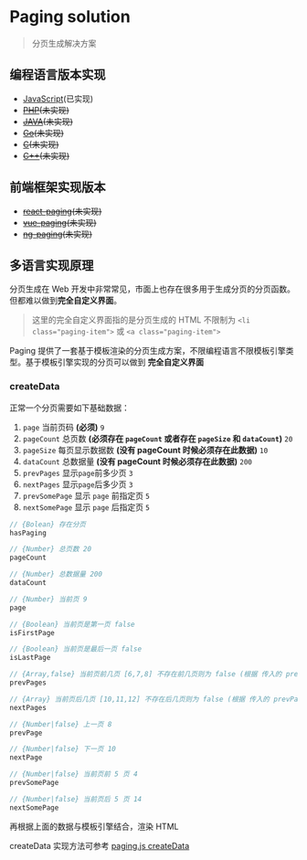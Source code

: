 # Paging solution

> 分页生成解决方案

## 编程语言版本实现

- [JavaScript](https://github.com/paging/paging-js)(已实现)
- ~~[PHP](https://github.com/paging/paging-php)(未实现)~~
- ~~[JAVA](https://github.com/paging/paging-java)(未实现)~~
- ~~[Go](https://github.com/paging/paging-go)(未实现)~~
- ~~[C](https://github.com/paging/paging-c)(未实现)~~
- ~~[C++](https://github.com/paging/paging-cpp)(未实现)~~

## 前端框架实现版本

- ~~[react-paging](https://github.com/paging/react-paging)(未实现)~~
- ~~[vue-paging](https://github.com/paging/vue-paging)(未实现)~~
- ~~[ng-paging](https://github.com/paging/ng-paging)(未实现)~~

## 多语言实现原理

分页生成在 Web 开发中非常常见，市面上也存在很多用于生成分页的分页函数。但都难以做到**完全自定义界面**。

> 这里的完全自定义界面指的是分页生成的 HTML 不限制为 `<li class="paging-item">` 或 `<a class="paging-item">` 

Paging 提供了一套基于模板渲染的分页生成方案，不限编程语言不限模板引擎类型。基于模板引擎实现的分页可以做到 **完全自定义界面**

### createData

正常一个分页需要如下基础数据：


1. `page`  当前页码 **(必须)** `9`
2. `pageCount` 总页数 **(必须存在 `pageCount` 或者存在 `pageSize` 和 `dataCount`)** `20`
3. `pageSize` 每页显示数据数 **(没有 pageCount 时候必须存在此数据)** `10`
4. `dataCount` 总数据量 **(没有 pageCount 时候必须存在此数据)** `200`
5. `prevPages` 显示`page`前多少页 `3`
6. `nextPages` 显示`page`后多少页 `3`
7. `prevSomePage` 显示 `page` 前指定页 `5`
7. `nextSomePage` 显示 `page` 后指定页 `5`


```js
// {Bolean} 存在分页
hasPaging

// {Number} 总页数 20
pageCount

// {Number} 总数据量 200
dataCount

// {Number} 当前页 9
page

// {Boolean} 当前页是第一页 false
isFirstPage

// {Boolean} 当前页是最后一页 false
isLastPage

// {Array,false} 当前页前几页 [6,7,8] 不存在前几页则为 false (根据 传入的 prevPages 扩展)
prevPages

// {Array} 当前页后几页 [10,11,12] 不存在后几页则为 false (根据 传入的 prevPages 扩展)
nextPages

// {Number|false} 上一页 8
prevPage

// {Number|false} 下一页 10
nextPage

// {Number|false} 当前页前 5 页 4
prevSomePage

// {Number|false} 当前页后 5 页 14
nextSomePage
```

再根据上面的数据与模板引擎结合，渲染 HTML

createData 实现方法可参考 [paging.js createData](https://github.com/paging/paging/blob/master/lib/createData)
